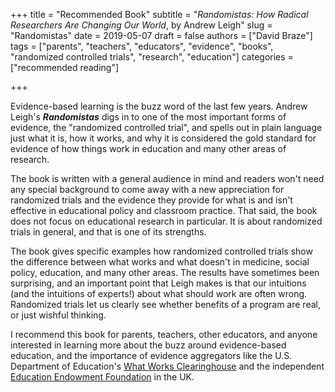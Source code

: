 +++
title = "Recommended Book"
subtitle = "*Randomistas: How Radical Researchers Are Changing Our World*, by Andrew Leigh"
slug = "Randomistas"
date = 2019-05-07
draft = false
authors = ["David Braze"]
tags = ["parents", "teachers", "educators", "evidence", "books", "randomized controlled trials", "research", "education"]
categories = ["recommended reading"]

+++

Evidence-based learning is the buzz word of the last few
years. Andrew Leigh's ***Randomistas*** digs in to one of the most
important forms of evidence, the "randomized controlled trial", and
spells out in plain language just what it is, how it works, and why
it is considered the gold standard for evidence of how things work
in education and many other areas of research.

The book is written with a general audience in mind and readers
won't need any special background to come away with a new
appreciation for randomized trials and the evidence they provide for
what is and isn't effective in educational policy and classroom
practice. That said, the book does not focus on educational research
in particular. It is about randomized trials in general, and that is
one of its strengths. 

The book gives specific examples how randomized controlled trials
show the difference between what works and what doesn't in medicine,
social policy, education, and many other areas. The results have
sometimes been surprising, and an important point that Leigh makes
is that our intuitions (and the intuitions of experts!) about what
should work are often wrong. Randomized trials let us clearly see
whether benefits of a program are real, or just wishful thinking.

I recommend this book for parents, teachers, other educators, and
anyone interested in learning more about the buzz around
evidence-based education, and the importance of evidence aggregators
like the U.S. Department of Education's
[What Works Clearinghouse](https://ies.ed.gov/ncee/wwc/) and the
independent
[Education Endowment Foundation](https://educationendowmentfoundation.org.uk/)
in the UK.
   
